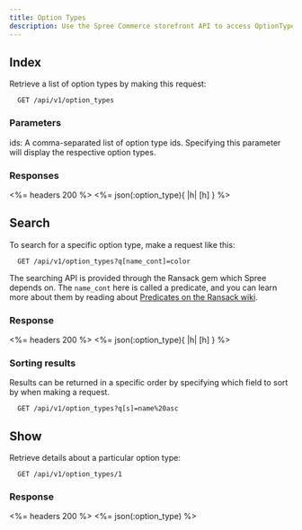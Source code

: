 ```yaml
---
title: Option Types
description: Use the Spree Commerce storefront API to access OptionType data.
---
```


## Index

Retrieve a list of option types by making this request:

``` text
  GET /api/v1/option_types
```
### Parameters

ids:
A comma-separated list of option type ids. Specifying this parameter will display the respective option types.

### Responses

<%= headers 200 %>
<%= json(:option_type){ |h| [h] } %>

## Search

To search for a specific option type, make a request like this:
```text
  GET /api/v1/option_types?q[name_cont]=color
```
The searching API is provided through the Ransack gem which Spree depends on. The `name_cont` here is called a predicate, and you can learn more about them by reading about [Predicates on the Ransack wiki](https://github.com/ernie/ransack/wiki/Basic-Searching).

### Response

<%= headers 200 %>
<%= json(:option_type){ |h| [h] } %>

### Sorting results

Results can be returned in a specific order by specifying which field to sort by when making a request.

```text
  GET /api/v1/option_types?q[s]=name%20asc
```

## Show

Retrieve details about a particular option type:
```text
  GET /api/v1/option_types/1
```

### Response

<%= headers 200 %>
<%= json(:option_type) %>
